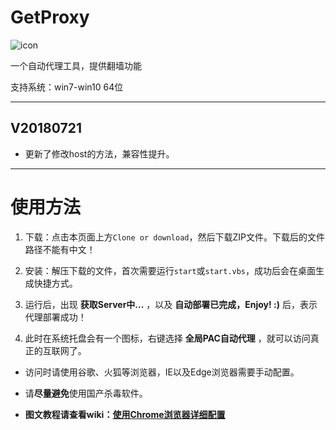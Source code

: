 # GetProxy

![icon](https://github.com/heeyongman/-/blob/master/set_proxy_source/favicon-mac.ico)

一个自动代理工具，提供翻墙功能

支持系统：win7-win10 64位

---

## V20180721
* 更新了修改host的方法，兼容性提升。

---

# 使用方法
1. 下载：点击本页面上方`Clone or download`，然后下载ZIP文件。下载后的文件路径不能有中文！

2. 安装：解压下载的文件，首次需要运行`start`或`start.vbs`，成功后会在桌面生成快捷方式。

3. 运行后，出现 **获取Server中...** ，以及 **自动部署已完成，Enjoy! :)** 后，表示代理部署成功！

4. 此时在系统托盘会有一个图标，右键选择 **全局PAC自动代理** ，就可以访问真正的互联网了。

* 访问时请使用谷歌、火狐等浏览器，IE以及Edge浏览器需要手动配置。

* 请**尽量避免**使用国产杀毒软件。

* **图文教程请查看wiki：[使用Chrome浏览器详细配置](https://github.com/heeyongman/set_proxy/wiki/使用Chrome浏览器详细配置)**
